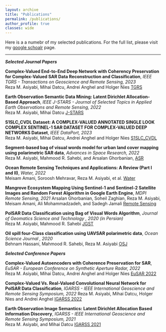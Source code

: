 ```yaml
---
layout: archive
title: "Publications"
permalink: /publications/
author_profile: true
classes: wide
---
```


Here is a a numebr of my selected publications. For the full list, please visit my [google schoalr](https://scholar.google.com/citations?user=jKpl5lQAAAAJ&hl=en) page.

---

***Selected Journal Papers*** 

**Complex-Valued End-to-End Deep Network with Coherency Preservation for Complex-Valued SAR Data Reconstruction and Classification**, *IEEE TGRS - Transactions on Geoscience and Remote Sensing, 2023*  
Reza M. Asiyabi, Mihai Datcu, Andrei Anghel and Holger Nies
[TGRS](https://ieeexplore.ieee.org/abstract/document/10102460)

**Earth Observation Semantic Data Mining: Latent Dirichlet Allocation-Based Approach**, *IEEE J-STARS - Journal of Selected Topics in Applied Earth Observations and Remote Sensing, 2022*  
Reza M. Asiyabi, Mihai Datcu
[J-STARS](https://ieeexplore.ieee.org/abstract/document/9735293)


**S1SLC_CVDL Dataset: A COMPLEX-VALUED ANNOTATED SINGLE LOOK COMPLEX SENTINEL-1 SAR DATASET FOR COMPLEX-VALUED DEEP NETWORKS Dataset**, *IEEE DataPort, 2023*  
Reza M. Asiyabi, Mihai Datcu, Andrei Anghel and Holger Nies
[S1SLC_CVDL](https://dx.doi.org/10.21227/nm4g-yd98)

**Segment-based bag of visual words model for urban land cover mapping using polarimetric SAR data**, *Advances in Space Research, 2022*  
Reza M. Asiyabi, Mahmood R. Sahebi, and Arsalan Ghorbanian, 
[ASR](https://www.sciencedirect.com/science/article/abs/pii/S0273117721008024)

**Ocean Remote Sensing Techniques and Applications: A Review (Part I and II)**, *Water, 2022*  
Meisam Amani, Soroosh Mehravar, Reza M. Asiyabi, et al.
[Water](https://www.mdpi.com/2073-4441/14/21/3401)


**Mangrove Ecosystem Mapping Using Sentinel-1 and Sentinel-2 Satellite Images and Random Forest Algorithm in Google Earth Engine**, *MDPI Remote Sensing, 2021*
Arsalan Ghorbanian, Soheil Zaghian, Reza M. Asiyabi, Meisam Amani, Ali Mohammadzadeh, and Sadegh Jamali
[Remote Sensing](https://www.mdpi.com/2072-4292/13/13/2565)


**PolSAR Data Classification using Bag of Visual Words Algorithm**, *Journal of Geomatics Science and Technology , 2020 (in Persian)*  
Reza M. Asiyabi, Mahmood R. Sahebi
[JGST](http://jgst.issge.ir/article-1-780-en.htmlER)


**Oil spill four-Class classification using UAVSAR polarimetric data**, *Ocean Science Journal , 2020*  
Behnam Hassani, Mahmood R. Sahebi, Reza M. Asiyabi
[OSJ](https://link.springer.com/article/10.1007/s12601-020-0023-9)


***Selected Conference Papers***

**Complex-Valued Autoencoders with Coherence Preservation for SAR**, *EuSAR - European Conference on Synthetic Aperture Radar, 2022*  
Reza M. Asiyabi, Mihai Datcu, Andrei Anghel and Holger Nies
[EuSAR 2022](https://ieeexplore.ieee.org/abstract/document/9944319)


**Complex-Valued Vs. Real-Valued Convolutional Neural Network for PolSAR Data Classification**, *IGARSS - IEEE International Geoscience and Remote Sensing Symposium, 2022*
Reza M. Asiyabi, Mihai Datcu, Holger Nies and Andrei Anghel
[IGARSS 2022](https://ieeexplore.ieee.org/abstract/document/9884081)


**Earth Observation Image Semantics: Latent Dirichlet Allocation Based Information Discovery**, *IGARSS - IEEE International Geoscience and Remote Sensing Symposium, 2021*   
Reza M. Asiyabi, and Mihai Datcu
[IGARSS 2021](https://ieeexplore.ieee.org/abstract/document/9553122)
